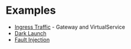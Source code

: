 # Examples

- [Ingress Traffic](ingress-gateway/README.md) - Gateway and VirtualService
- [Dark Launch](dark-launch/README.md)
- [Fault Injection](fault-injection/README.md)